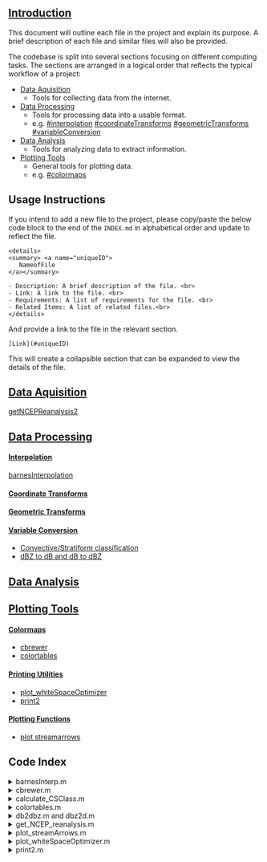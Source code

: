 ## [Introduction](#1-introduction)

This document will outline each file in the project and explain its purpose. A
brief description of each file and similar files will also be provided.

The codebase is split into several sections focusing on different
computing tasks. The sections are arranged in a logical order that reflects the
typical workflow of a project:

- [Data Aquisition](#data-aquisition)
  - Tools for collecting data from the internet.
- [Data Processing](#data-processing)
  - Tools for processing data into a usable format.
  - e.g. [#interpolation](#interpolation)
    [#coordinateTransforms](#coordinateTransforms)
    [#geometricTransforms](#geometricTransforms) [#variableConversion](#variableConversion)
- [Data Analysis](#data-analysis)
  - Tools for analyzing data to extract information.
- [Plotting Tools](#plotting-tools)
  - General tools for plotting data.
  - e.g. [#colormaps](#colormaps)

## Usage Instructions

If you intend to add a new file to the project, please copy/paste the below code
block to the end of the `INDEX.md` in alphabetical order and update to reflect
the file.
```
<details>
<summary> <a name="uniqueID">
   NameofFile
</a></summary>

- Description: A brief description of the file. <br>
- Link: A link to the file. <br>
- Requirements: A list of requirements for the file. <br>
- Related Items: A list of related files.<br>
</details>
```
And provide a link to the file in the relevant section.
```
[Link](#uniqueID)
```

This will create a collapsible section that can be expanded to view the details of the file.
## [Data Aquisition](#dataAquisition)
[getNCEPReanalysis2](#getNCEPReanalysis)

## [Data Processing](#dataProcessing)

#### [Interpolation](#interpolation)
[barnesInterpolation](#barnesInterp)

#### [Coordinate Transforms](#coordinateTransforms)
#### [Geometric Transforms](#geometricTransforms)
#### [Variable Conversion](#variableConversion)
- [Convective/Stratiform classification](#calculate_CSClass)
- [dBZ to dB and dB to dBZ](#db2dbz)

## [Data Analysis](#dataAnalysis)

## [Plotting Tools](#plottingTools)
#### [Colormaps](#colormaps)
- [cbrewer](#cbrewer)
- [colortables](#colortables)
#### [Printing Utilities](#printingUtilities)
- [plot_whiteSpaceOptimizer](#plot_whiteSpaceOptimizer)
- [print2](#print2)
#### [Plotting Functions](#plottingFunctions)
- [plot streamarrows](#plot_streamArrows)



## Code Index
<details><summary> <a name="barnesInterp">
   barnesInterp.m
   </a></summary>

   - Description: An iterative, gaussian weighted interpolation scheme <br>
   - Link: `./dataProcessing/barnesInterp.m` <br>
   - Requirements: MATLAB <br>
   - Related Items: <br>
   </details>

<details><summary> <a name="cbrewer">
      cbrewer.m
   </a></summary>
   - Description: useful tool for generating colormaps. The use cases here are more
   specific to meteorology. <br>
   - Link: `./plottingTools/colortables.m` <br>
   - Requirements: MATLAB, `plot_brewer_cmap.m`, `colorbrewer.mat`, `cbrewer.m` <br>
   - Related Items: `cbrewer.m`<br>
   </details>

<details><summary> <a name="calculate_CSClass">
      calculate_CSClass.m
   </a></summary>

   - Description: Calculate the convective-stratiform classification of a
   reflectivity field <br>
   - Link: `./dataProcessing/calculate_CSClass.m` <br>
   - Requirements: MATLAB <br>
   - Related Items: <br>
   </details>

<details><summary> <a name="colortables">
      colortables.m
   </a></summary>

   - Description: useful tool for generating colormaps. The use cases here are more
   specific to meteorology. <br>
   - Link: `./plottingTools/colortables.m` <br>
   - Requirements: MATLAB, `plot_brewer_cmap.m`, `colorbrewer.mat`, `cbrewer.m` <br>
   - Related Items: `cbrewer.m`<br>
   </details>

<details><summary> <a name="db2dbz">
   db2dbz.m and dbz2d.m
   </a></summary>

   - Description: convert dBZ to dB and back again <br>
   - Link: `./dataProcessing/dbz2db.m` and `./dataProcessing/db2dbz.m` <br>
   - Requirements: MATLAB <br>
   - Related Items: <br>
   </details>

<details><summary> <a name="getNCEPReanalysis">
   get_NCEP_reanalysis.m
   </a></summary>

   - Description: download the NCEP reanalysis data for a given year. <br>
   - Link: `./dataAquisition/get_NCEP_reanalysis.m` <br>
   - Requirements: MATLAB <br>
   - Related Items: <br>
   </details>

<details><summary> <a name="plot_streamArrows">
   plot_streamArrows.m
   </a></summary>

   - Description: Plot curved vector fields. <br>
   - Link: `./plottingTools/plot_streamArrows.m` <br>
   - Requirements: MATLAB <br>
   - Related Items: <br>
   </details>

<details><summary> <a name="plot_whiteSpaceOptimizer">
      plot_whiteSpaceOptimizer.m
   </a></summary>

   - Description: A helper function to reduce the white space of a figure and
   modify all fonts. <br>
   - Link: `./plottingTools/plot_whiteSpaceOptimizer.m` <br>
   - Requirements: MATLAB, `plottingTools/plot_whiteSpaceOptimizer.m` <br>
   - Related Items: [print2](#print2) <br>
   </details>

<details><summary> <a name="print2">
   print2.m
   </a></summary>

   - Description: An easier to use printing function that supports rasterized and
   vector rendering <br>
   - Link: `./plottingTools/print2.,` <br>
   - Requirements: MATLAB, `plottingTools/plot_whiteSpaceOptimizer.m` <br>
   - Related Items: <br>
   </details>